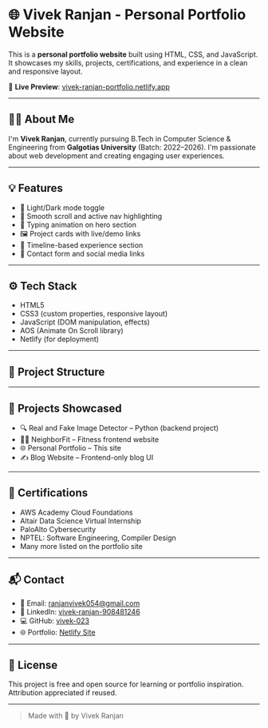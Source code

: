 # 🌐 Vivek Ranjan - Personal Portfolio Website

This is a **personal portfolio website** built using HTML, CSS, and JavaScript. It showcases my skills, projects, certifications, and experience in a clean and responsive layout.

🔗 **Live Preview**: [vivek-ranjan-portfolio.netlify.app](https://vivek-ranjan-portfolio.netlify.app/)

---

## 🧑‍💻 About Me

I'm **Vivek Ranjan**, currently pursuing B.Tech in Computer Science & Engineering from **Galgotias University** (Batch: 2022–2026). I'm passionate about web development and creating engaging user experiences.

---

## 💡 Features

- 🔄 Light/Dark mode toggle
- 🎯 Smooth scroll and active nav highlighting
- 🧠 Typing animation on hero section
- 🖼️ Project cards with live/demo links
- 📜 Timeline-based experience section
- 📇 Contact form and social media links

---

## ⚙️ Tech Stack

- HTML5
- CSS3 (custom properties, responsive layout)
- JavaScript (DOM manipulation, effects)
- AOS (Animate On Scroll library)
- Netlify (for deployment)

---

## 📁 Project Structure

---

## 🚀 Projects Showcased

- 🔍 Real and Fake Image Detector – Python (backend project)
- 🧘‍♂️ NeighborFit – Fitness frontend website
- 🌐 Personal Portfolio – This site
- ✍️ Blog Website – Frontend-only blog UI

---

## 🧾 Certifications

- AWS Academy Cloud Foundations
- Altair Data Science Virtual Internship
- PaloAlto Cybersecurity
- NPTEL: Software Engineering, Compiler Design
- Many more listed on the portfolio site

---

## 📬 Contact

- 📧 Email: ranjanvivek054@gmail.com  
- 🔗 LinkedIn: [vivek-ranjan-908481246](https://www.linkedin.com/in/vivek-ranjan-908481246/)  
- 💻 GitHub: [vivek-023](https://github.com/vivek-023)  
- 🌐 Portfolio: [Netlify Site](https://vivek-ranjan-portfolio.netlify.app/)

---

## 📌 License

This project is free and open source for learning or portfolio inspiration. Attribution appreciated if reused.

---

> Made with 💙 by Vivek Ranjan


